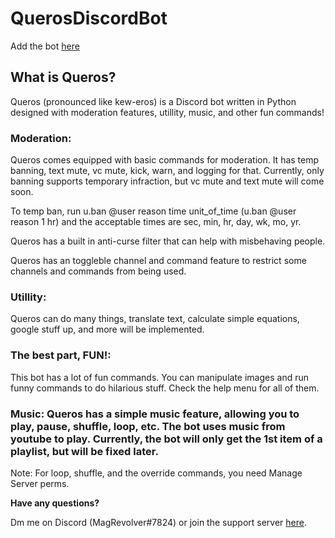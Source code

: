 # QuerosDiscordBot

Add the bot [here](https://discord.com/oauth2/authorize?client_id=760856635425554492&permissions=2146954871&scope=bot)

## What is Queros?
Queros (pronounced like kew-eros) is a Discord bot written in Python designed with moderation features, utillity, music, and other fun commands! 


### Moderation:

Queros comes equipped with basic commands for moderation. It has temp banning, text mute, vc mute, kick, warn, and logging for that. Currently, only banning supports temporary infraction, but vc mute and text mute will come soon.

To temp ban, run u.ban @user reason time unit_of_time (u.ban @user reason 1 hr) and the acceptable times are sec, min, hr, day, wk, mo, yr.

Queros has a built in anti-curse filter that can help with misbehaving people.

Queros has an toggleble channel and command feature to restrict some channels and commands from being used. 


### Utillity: 

Queros can do many things, translate text, calculate simple equations, google stuff up, and more will be implemented.


### The best part, FUN!:

This bot has a lot of fun commands. You can manipulate images and run funny commands to do hilarious stuff. Check the help menu for all of them.


### Music: Queros has a simple music feature, allowing you to play, pause, shuffle, loop, etc. The bot uses music from youtube to play. Currently, the bot will only get the 1st item of a playlist, but will be fixed later.

Note: For loop, shuffle, and the override commands, you need Manage Server perms. 


**Have any questions?**

Dm me on Discord (MagRevolver#7824) or join the support server [here](https://discord.gg/7qvsUCBZ8W).
